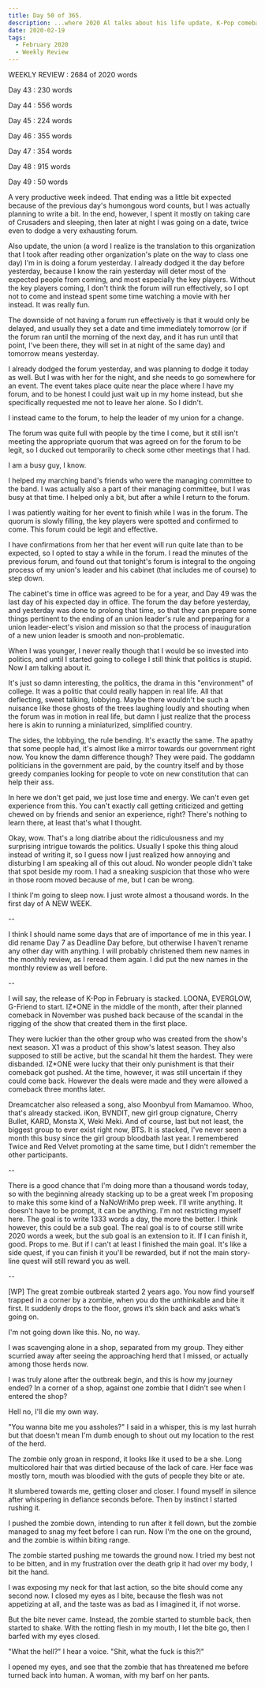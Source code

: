```yaml
---
title: Day 50 of 365.
description: ...where 2020 Al talks about his life update, K-Pop comebacks, and writing another prompt-based story on yet another Weekly Review.
date: 2020-02-19
tags:
  - February 2020
  - Weekly Review
---
```


WEEKLY REVIEW : 2684 of 2020 words

Day 43 : 230 words

Day 44 : 556 words

Day 45 : 224 words

Day 46 : 355 words

Day 47 : 354 words

Day 48 : 915 words

Day 49 : 50  words

A very productive week indeed. That ending was a little bit expected because of the previous day's humongous word counts, but I was actually planning to write a bit. In the end, however, I spent it mostly on taking care of Crusaders and sleeping, then later at night I was going on a date, twice even to dodge a very exhausting forum.

Also update, the union (a word I realize is the translation to this organization that I took after reading other organization's plate on the way to class one day) I'm in is doing a forum yesterday. I already dodged it the day before yesterday, because I know the rain yesterday will deter most of the expected people from coming, and most especially the key players. Without the key players coming, I don't think the forum will run effectively, so I opt not to come and instead spent some time watching a movie with her instead. It was really fun.

The downside of not having a forum run effectively is that it would only be delayed, and usually they set a date and time immediately tomorrow (or if the forum ran until the morning of the next day, and it has run until that point, I've been there, they will set in at night of the same day) and tomorrow means yesterday. 

I already dodged the forum yesterday, and was planning to dodge it today as well. But I was with her for the night, and she needs to go somewhere for an event. The event takes place quite near the place where I have my forum, and to be honest I could just wait up in my home instead, but she specifically requested me not to leave her alone. So I didn't.

I instead came to the forum, to help the leader of my union for a change.

The forum was quite full with people by the time I come, but it still isn't meeting the appropriate quorum that was agreed on for the forum to be legit, so I ducked out temporarily to check some other meetings that I had.

I am a busy guy, I know.

I helped my marching band's friends who were the managing committee to the band. I was actually also a part of their managing committee, but I was busy at that time. I helped only a bit, but after a while I return to the forum.

I was patiently waiting for her event to finish while I was in the forum. The quorum is slowly filling, the key players were spotted and confirmed to come. This forum could be legit and effective.

I have confirmations from her that her event will run quite late than to be expected, so I opted to stay a while in the forum. I read the minutes of the previous forum, and found out that tonight's forum is integral to the ongoing process of my union's leader and his cabinet (that includes me of course) to step down. 

The cabinet's time in office was agreed to be for a year, and Day 49 was the last day of his expected day in office. The forum the day before yesterday, and yesterday was done to prolong that time, so that they can prepare some things pertinent to the ending of an union leader's rule and preparing for a union leader-elect's vision and mission so that the process of inauguration of a new union leader is smooth and non-problematic.

When I was younger, I never really though that I would be so invested into politics, and until I started going to college I still think that politics is stupid. Now I am talking about it.

It's just so damn interesting, the politics, the drama in this "environment" of college. It was a politic that could really happen in real life. All that deflecting, sweet talking, lobbying. Maybe there wouldn't be such a nuisance like those ghosts of the trees laughing loudly and shouting when the forum was in motion in real life, but damn I just realize that the process here is akin to running a miniaturized, simplified country.

The sides, the lobbying, the rule bending. It's exactly the same. The apathy that some people had, it's almost like a mirror towards our government right now. You know the damn difference though? They were paid. The goddamn politicians in the government are paid, by the country itself and by those greedy companies looking for people to vote on new constitution that can help their ass. 

In here we don't get paid, we just lose time and energy. We can't even get experience from this. You can't exactly call getting criticized and getting chewed on by friends and senior an experience, right? There's nothing to learn there, at least that's what I thought.

Okay, wow. That's a long diatribe about the ridiculousness and my surprising intrigue towards the politics. Usually I spoke this thing aloud instead of writing it, so I guess now I just realized how annoying and disturbing I am speaking all of this out aloud. No wonder people didn't take that spot beside my room. I had a sneaking suspicion that those who were in those room moved because of me, but I can be wrong. 

I think I'm going to sleep now. I just wrote almost a thousand words. In the first day of A NEW WEEK.

--

I think I should name some days that are of importance of me in this year. I did rename Day 7 as Deadline Day before, but otherwise I haven't rename any other day with anything. I will probably christened them new names in the monthly review, as I reread them again. I did put the new names in the monthly review as well before. 

--

I will say, the release of K-Pop in February is stacked. LOONA, EVERGLOW, G-Friend to start. IZ*ONE in the middle of the month, after their planned comeback in November was pushed back because of the scandal in the rigging of the show that created them in the first place. 

They were luckier than the other group who was created from the show's next season. X1 was a product of this show's latest season. They also supposed to still be active, but the scandal hit them the hardest. They were disbanded. IZ*ONE were lucky that their only punishment is that their comeback got pushed. At the time, however, it was still uncertain if they could come back. However the deals were made and they were allowed a comeback three months later.

Dreamcatcher also released a song, also Moonbyul from Mamamoo. Whoo, that's already stacked. iKon, BVNDIT, new girl group cignature, Cherry Bullet, KARD, Monsta X, Weki Meki. And of course, last but not least, the biggest group to ever exist right now, BTS. It is stacked, I've never seen a month this busy since the girl group bloodbath last year. I remembered Twice and Red Velvet promoting at the same time, but I didn't remember the other participants.

--

There is a good chance that I'm doing more than a thousand words today, so with the beginning already stacking up to be a great week I'm proposing to make this some kind of a NaNoWriMo prep week. I'll write anything. It doesn't have to be prompt, it can be anything. I'm not restricting myself here. The goal is to write 1333 words a day, the more the better. I think however, this could be a sub goal. The real goal is to of course still write 2020 words a week, but the sub goal is an extension to it. If I can finish it, good. Props to me. But if I can't at least I finished the main goal. It's like a side quest, if you can finish it you'll be rewarded, but if not the main story-line quest will still reward you as well.

--

[WP] The great zombie outbreak started 2 years ago. You now find yourself trapped in a corner by a zombie, when you do the unthinkable and bite it first. It suddenly drops to the floor, grows it’s skin back and asks what’s going on.

I'm not going down like this. No, no way.

I was scavenging alone in a shop, separated from my group. They either scurried away after seeing the approaching herd that I missed, or actually among those herds now.

I was truly alone after the outbreak begin, and this is how my journey ended? In a corner of a shop, against one zombie that I didn't see when I entered the shop?

Hell no, I'll die my own way.

"You wanna bite me you assholes?" I said in a whisper, this is my last hurrah but that doesn't mean I'm dumb enough to shout out my location to the rest of the herd.

The zombie only groan in respond, it looks like it used to be a she. Long multicolored hair that was dirtied because of the lack of care. Her face was mostly torn, mouth was bloodied with the guts of people they bite or ate.

It slumbered towards me, getting closer and closer. I found myself in silence after whispering in defiance seconds before. Then by instinct I started rushing it.

I pushed the zombie down, intending to run after it fell down, but the zombie managed to snag my feet before I can run. Now I'm the one on the ground, and the zombie is within biting range.

The zombie started pushing me towards the ground now. I tried my best not to be bitten, and in my frustration over the death grip it had over my body, I bit the hand.

I was exposing my neck for that last action, so the bite should come any second now. I closed my eyes as I bite, because the flesh was not appetizing at all, and the taste was as bad as I imagined it, if not worse.

But the bite never came. Instead, the zombie started to stumble back, then started to shake. With the rotting flesh in my mouth, I let the bite go, then I barfed with my eyes closed.

"What the hell?" I hear a voice. "Shit, what the fuck is this?!"

I opened my eyes, and see that the zombie that has threatened me before turned back into human. A woman, with my barf on her pants.
